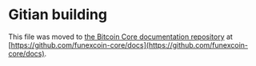 Gitian building
================

This file was moved to [the Bitcoin Core documentation repository](https://github.com/funexcoin-core/docs/blob/master/gitian-building.md) at [https://github.com/funexcoin-core/docs](https://github.com/funexcoin-core/docs).
